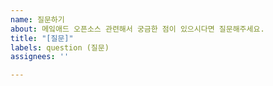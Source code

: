 ```yaml
---
name: 질문하기
about: 메잌애드 오픈소스 관련해서 궁금한 점이 있으시다면 질문해주세요.
title: "[질문]"
labels: question (질문)
assignees: ''

---
```



